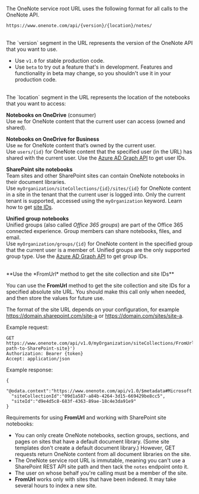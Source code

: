 ﻿The OneNote service root URL uses the following format for all calls to the OneNote API.

`https://www.onenote.com/api/{version}/{location}/notes/`

<br />
The `version` segment in the URL represents the version of the OneNote API that you want to use.

- Use `v1.0` for stable production code.
- Use `beta` to try out a feature that's in development. Features and functionality in beta may change, so you shouldn't use it in your production code.

<br />
The `location` segment in the URL represents the location of the notebooks that you want to access:

**Notebooks on OneDrive** (consumer)  
Use `me` for OneNote content that the current user can access (owned and shared).

**Notebooks on OneDrive for Business**  
Use `me` for OneNote content that’s owned by the current user.  
Use `users/{id}` for OneNote content that the specified user (in the URL) has shared with the current user. Use the [Azure AD Graph API](https://msdn.microsoft.com/library/azure/ad/graph/api/api-catalog) to get user IDs.  

**SharePoint site notebooks**  
Team sites and other SharePoint sites can contain OneNote notebooks in their document libraries.  
Use `myOrganization/siteCollections/{id}/sites/{id}` for OneNote content in a site in the tenant that the current user is logged into. Only the current tenant is supported, accessed using the `myOrganization` keyword. Learn how to get [site IDs](#get-site-id).  

**Unified group notebooks**  
Unified groups (also called *Office 365 groups*) are part of the Office 365 connected experience. Group members can share notebooks, files, and email.  
Use `myOrganization/groups/{id}` for OneNote content in the specified group that the current user is a member of. Unified groups are the only supported group type. Use the [Azure AD Graph API](https://msdn.microsoft.com/library/azure/ad/graph/api/api-catalog) to get group IDs.  

  <br />
<a name="get-site-id"></a>
**Use the *FromUrl* method to get the site collection and site IDs**

You can use the **FromUrl** method to get the site collection and site IDs for a specified absolute site URL. You should make this call only when needed, and then store the values for future use.

The format of the site URL depends on your configuration, for example https://domain.sharepoint.com/site-a or https://domain.com/sites/site-a.

Example request:

```
GET https://www.onenote.com/api/v1.0/myOrganization/siteCollections/FromUrl(url='{full-path-to-SharePoint-site}')
Authorization: Bearer {token}
Accept: application/json
```

Example response:

```
{
  "@odata.context":"https://www.onenote.com/api/v1.0/$metadata#Microsoft.OneNote.Api.SiteMetadata",
  "siteCollectionId":"09d1a587-a84b-4264-3d15-669429be8cc5",
  "siteId":"d9e4d5c8-683f-4363-89ae-18c4e3da91e9"
}
```

Requirements for using **FromUrl** and working with SharePoint site notebooks:

- You can only create OneNote notebooks, section groups, sections, and pages on sites that have a default document library. (Some site templates don't create a default document library.) However, GET requests return OneNote content from all document libraries on the site.
- The OneNote service root URL is immutable, meaning you can't use a SharePoint REST API site path and then tack the `notes` endpoint onto it.
- The user on whose behalf you're calling must be a member of the site.
- **FromUrl** works only with sites that have been indexed. It may take several hours to index a new site.
</div>